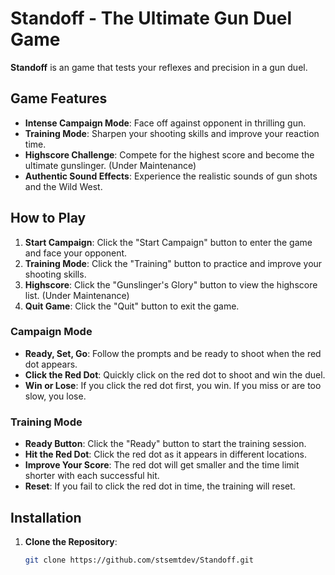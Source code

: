 # Standoff - The Ultimate Gun Duel Game

**Standoff** is an game that tests your reflexes and precision in a gun duel. 

## Game Features
- **Intense Campaign Mode**: Face off against opponent in thrilling gun.
- **Training Mode**: Sharpen your shooting skills and improve your reaction time.
- **Highscore Challenge**: Compete for the highest score and become the ultimate gunslinger. (Under Maintenance)
- **Authentic Sound Effects**: Experience the realistic sounds of gun shots and the Wild West.

## How to Play
1. **Start Campaign**: Click the "Start Campaign" button to enter the game and face your opponent.
2. **Training Mode**: Click the "Training" button to practice and improve your shooting skills.
3. **Highscore**: Click the "Gunslinger's Glory" button to view the highscore list. (Under Maintenance)
4. **Quit Game**: Click the "Quit" button to exit the game.

### Campaign Mode
- **Ready, Set, Go**: Follow the prompts and be ready to shoot when the red dot appears.
- **Click the Red Dot**: Quickly click on the red dot to shoot and win the duel.
- **Win or Lose**: If you click the red dot first, you win. If you miss or are too slow, you lose.

### Training Mode
- **Ready Button**: Click the "Ready" button to start the training session.
- **Hit the Red Dot**: Click the red dot as it appears in different locations.
- **Improve Your Score**: The red dot will get smaller and the time limit shorter with each successful hit.
- **Reset**: If you fail to click the red dot in time, the training will reset.

## Installation
1. **Clone the Repository**:
   ```sh
   git clone https://github.com/stsemtdev/Standoff.git